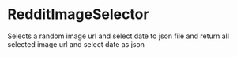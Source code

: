 # RedditImageSelector
Selects a random image url and select date to json file and return all selected image url and select date as json
